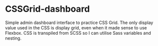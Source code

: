 # CSSGrid-dashboard

Simple admin dashboard interface to practice CSS Grid. The only display value used in the CSS is display grid, even when it made sense to use Flexbox. CSS is transpiled from SCSS so I can utilise Sass variables and nesting. 
